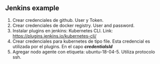 ## Jenkins example

1. Crear credenciales de github. User y Token.
2. Crear credenciales de docker registry. User and password.
3. Instalar plugins en jenkins:  Kubernetes CLI. Link: https://plugins.jenkins.io/kubernetes-cli/
4. Crear credenciales para kubernetes de tipo file. Esta credencial es utilizada por el plugins. En el capo ***credentialsId***
5. Agregar nodo agente con etiqueta: ubuntu-18-04-5. Utiliza protocolo ssh.

